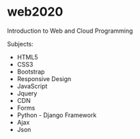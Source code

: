# web2020
Introduction to Web and Cloud Programming

Subjects:

* HTML5
* CSS3
* Bootstrap
* Responsive Design
* JavaScript
* Jquery
* CDN
* Forms
* Python - Django Framework
* Ajax
* Json
